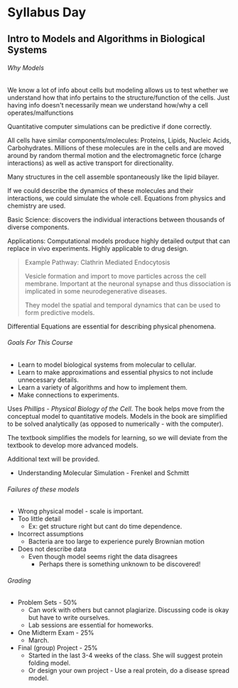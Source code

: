 # Syllabus Day

## Intro to Models and Algorithms in Biological Systems

###### Why Models

We know a lot of info about cells but modeling allows us to test whether we understand how that info pertains to the structure/function of the cells. Just having info doesn't necessarily mean we understand how/why a cell operates/malfunctions

Quantitative computer simulations can be predictive if done correctly. 

All cells have similar components/molecules: Proteins, Lipids, Nucleic Acids, Carbohydrates. Millions of these molecules are in the cells and are moved around by random thermal motion and the electromagnetic force (charge interactions) as well as active transport for directionality.

Many structures in the cell assemble spontaneously like the lipid bilayer.

If we could describe the dynamics of these molecules and their interactions, we could simulate the whole cell. Equations from physics and chemistry are used.

Basic Science: discovers the individual interactions between thousands of diverse components.

Applications: Computational models produce highly detailed output that can replace in vivo experiments. Highly applicable to drug design.

> Example Pathway: Clathrin Mediated Endocytosis
>
> Vesicle formation and import to move particles across the cell membrane. Important at the neuronal synapse and thus dissociation is implicated in some neurodegenerative diseases.
>
> They model the spatial and temporal dynamics that can be used to form predictive models.

Differential Equations are essential for describing physical phenomena.

###### Goals For This Course

- Learn to model biological systems from molecular to cellular.
- Learn to make approximations and essential physics to not include unnecessary details.
- Learn a variety of algorithms and how to implement them.
- Make connections to experiments. 

Uses *Phillips - Physical Biology of the Cell*. The book helps move from the conceptual model to quantitative models. Models in the book are simplified to be solved analytically (as opposed to numerically - with the computer).

The textbook simplifies the models for learning, so we will deviate from the textbook to develop more advanced models.

Additional text will be provided.

* Understanding Molecular Simulation - Frenkel and Schmitt

###### Failures of these models

- Wrong physical model - scale is important.
- Too little detail
  - Ex: get structure right but cant do time dependence.
- Incorrect assumptions
  - Bacteria are too large to experience purely Brownian motion
- Does not describe data
  - Even though model seems right the data disagrees
    - Perhaps there is something unknown to be discovered!

###### Grading

* Problem Sets - 50%
  * Can work with others but cannot plagiarize. Discussing code is okay but have to write ourselves.
  * Lab sessions are essential for homeworks.
* One Midterm Exam - 25%
  * March. 
* Final (group) Project - 25%
  * Started in the last 3-4 weeks of the class. She will suggest protein folding model. 
  * Or design your own project - Use a real protein, do a disease spread model. 